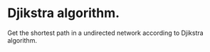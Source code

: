 Djikstra algorithm.
====================
  Get the shortest path in a undirected network according to Djikstra algorithm.
